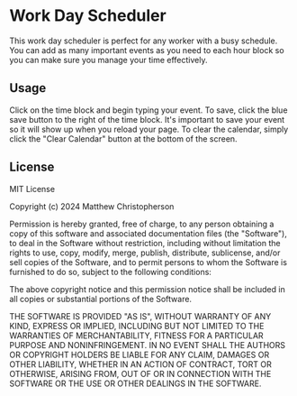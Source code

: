 # Work Day Scheduler

This work day scheduler is perfect for any worker with a busy schedule. You can add as many important events as you need to each hour block so you can make sure you manage your time effectively.

## Usage

Click on the time block and begin typing your event. To save, click the blue save button to the right of the time block. It's important to save your event so it will show up when you reload your page. To clear the calendar, simply click the "Clear Calendar" button at the bottom of the screen.

## License

MIT License

Copyright (c) 2024 Matthew Christopherson

Permission is hereby granted, free of charge, to any person obtaining a copy
of this software and associated documentation files (the "Software"), to deal
in the Software without restriction, including without limitation the rights
to use, copy, modify, merge, publish, distribute, sublicense, and/or sell
copies of the Software, and to permit persons to whom the Software is
furnished to do so, subject to the following conditions:

The above copyright notice and this permission notice shall be included in all
copies or substantial portions of the Software.

THE SOFTWARE IS PROVIDED "AS IS", WITHOUT WARRANTY OF ANY KIND, EXPRESS OR
IMPLIED, INCLUDING BUT NOT LIMITED TO THE WARRANTIES OF MERCHANTABILITY,
FITNESS FOR A PARTICULAR PURPOSE AND NONINFRINGEMENT. IN NO EVENT SHALL THE
AUTHORS OR COPYRIGHT HOLDERS BE LIABLE FOR ANY CLAIM, DAMAGES OR OTHER
LIABILITY, WHETHER IN AN ACTION OF CONTRACT, TORT OR OTHERWISE, ARISING FROM,
OUT OF OR IN CONNECTION WITH THE SOFTWARE OR THE USE OR OTHER DEALINGS IN THE
SOFTWARE.

